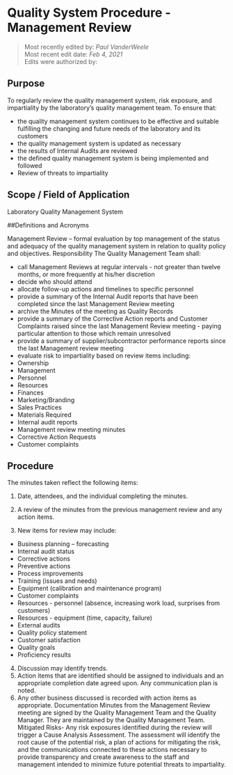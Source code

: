 # Quality System Procedure - Management Review

>Most recently edited by: *Paul VanderWeele*  
>Most recent edit date: *Feb 4, 2021*  
>Edits were authorized by:  

## Purpose
To regularly review the quality management system, risk exposure, and impartiality by
the laboratory’s quality management team.
To ensure that:
* the quality management system continues to be effective and suitable fulfilling the
changing and future needs of the laboratory and its customers
* the quality management system is updated as necessary
* the results of Internal Audits are reviewed
* the defined quality management system is being implemented and followed
* Review of threats to impartiality

## Scope / Field of Application

Laboratory Quality Management System

##Definitions and Acronyms

Management Review – formal evaluation by top management of the status and adequacy
of the quality management system in relation to quality policy and objectives.
Responsibility
The Quality Management Team shall:
* call Management Reviews at regular intervals - not greater than twelve months, or
more frequently at his/her discretion
* decide who should attend
* allocate follow-up actions and timelines to specific personnel
* provide a summary of the Internal Audit reports that have been completed since the
last Management Review meeting
* archive the Minutes of the meeting as Quality Records
* provide a summary of the Corrective Action reports and Customer Complaints raised
since the last Management Review meeting - paying particular attention to those
which remain unresolved
* provide a summary of supplier/subcontractor performance reports since the last
Management review meeting
* evaluate risk to impartiality based on review items including:
* Ownership
* Management
* Personnel
* Resources
* Finances
* Marketing/Branding
* Sales Practices
* Materials Required
* Internal audit reports
* Management review meeting minutes
* Corrective Action Requests
* Customer complaints

## Procedure

The minutes taken reflect the following items:

1. Date, attendees, and the individual completing the minutes.

2. A review of the minutes from the previous management review and any action items.

3. New items for review may include:
* Business planning – forecasting
* Internal audit status
* Corrective actions
* Preventive actions
* Process improvements
* Training (issues and needs)
* Equipment (calibration and maintenance program)
* Customer complaints
* Resources - personnel (absence, increasing work load, surprises from customers)
* Resources - equipment (time, capacity, failure)
* External audits
* Quality policy statement
* Customer satisfaction
* Quality goals
* Proficiency results

4. Discussion may identify trends.
5. Action items that are identified should be assigned to individuals and an appropriate
completion date agreed upon. Any communication plan is noted.
6. Any other business discussed is recorded with action items as appropriate.
Documentation
Minutes from the Management Review meeting are signed by the Quality Management Team and the
Quality Manager. They are maintained by the Quality Management Team.
Mitigated Risks- Any risk exposures identified during the review will trigger a Cause
Analysis Assessment. The assessment will identify the root cause of the potential risk, a
plan of actions for mitigating the risk, and the communications connected to these actions
necessary to provide transparency and create awareness to the staff and management
intended to minimize future potential threats to impartiality.
